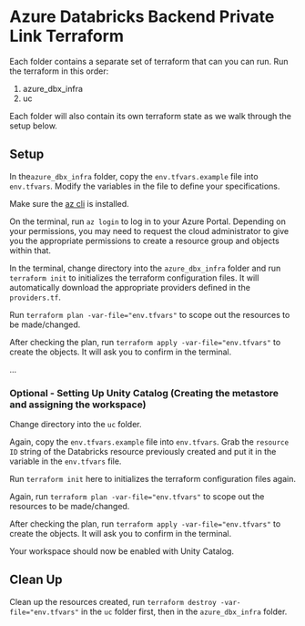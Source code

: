 # Azure Databricks Backend Private Link Terraform

Each folder contains a separate set of terraform that can you can run.
Run the terraform in this order:

1. azure_dbx_infra
2. uc

Each folder will also contain its own terraform state as we walk through the setup below.

## Setup

In the```azure_dbx_infra``` folder, copy the ```env.tfvars.example``` file into ```env.tfvars```. Modify the variables in the file to define your specifications. 

Make sure the [az cli](https://learn.microsoft.com/en-us/cli/azure/install-azure-cli) is installed.

On the terminal, run ```az login``` to log in to your Azure Portal. Depending on your permissions, you may need to request the cloud administrator to give you the appropriate permissions to create a resource group and objects within that.

In the terminal, change directory into the ```azure_dbx_infra``` folder and run ```terraform init``` to initializes the terraform configuration files. It will automatically download the appropriate providers defined in the ```providers.tf```. 

Run ```terraform plan -var-file="env.tfvars"``` to scope out the resources to be made/changed. 

After checking the plan, run ```terraform apply -var-file="env.tfvars"``` to create the objects. It will ask you to confirm in the terminal.

...

### Optional - Setting Up Unity Catalog (Creating the metastore and assigning the workspace)



Change directory into the ```uc``` folder.

Again, copy the ```env.tfvars.example``` file into ```env.tfvars```. Grab the ```resource ID``` string of the Databricks resource previously created and put it in the variable in the ```env.tfvars``` file. 

Run ```terraform init``` here to initializes the terraform configuration files again. 

Again, run ```terraform plan -var-file="env.tfvars"``` to scope out the resources to be made/changed. 

After checking the plan, run ```terraform apply -var-file="env.tfvars"``` to create the objects. It will ask you to confirm in the terminal.

Your workspace should now be enabled with Unity Catalog.

## Clean Up

Clean up the resources created, run ```terraform destroy -var-file="env.tfvars"``` in the ```uc``` folder first, then in the ```azure_dbx_infra``` folder. 